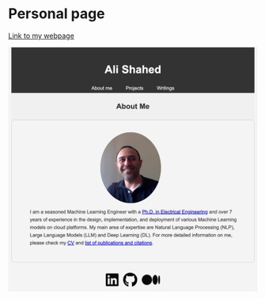 # Personal page
[Link to my webpage](https://alishahed.github.io/index.html)

<div style="text-align: center;">
    <img src="images/aboutMe.jpeg" width="800" />
</div>